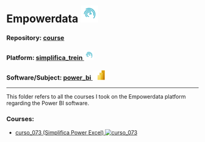 # Empowerdata   <img src="https://github.com/PedroHeeger/main/blob/main/0-aux/logos/plataforma/empowerdata.jpg" alt="empowerdata" width="auto" height="45">

### Repository: [course](../../)
### Platform: <a href="../">simplifica_trein   <img src="https://github.com/PedroHeeger/main/blob/main/0-aux/logos/plataforma/empowerdata.jpg" alt="empowerdata" width="auto" height="25"></a>
### Software/Subject: <a href="./">power_bi   <img src="https://github.com/PedroHeeger/main/blob/main/0-aux/logos/software/microsoft_powerbi.png" alt="power_bi" width="auto" height="25"></a>

---

This folder refers to all the courses I took on the Empowerdata platform regarding the Power BI software.

### Courses:
- <a href="./curso_073">curso_073 (Simplifica Power Excel)   <img src="./curso_043/0-aux/logo_course.png" alt="curso_073" width="auto" height="25"></a>